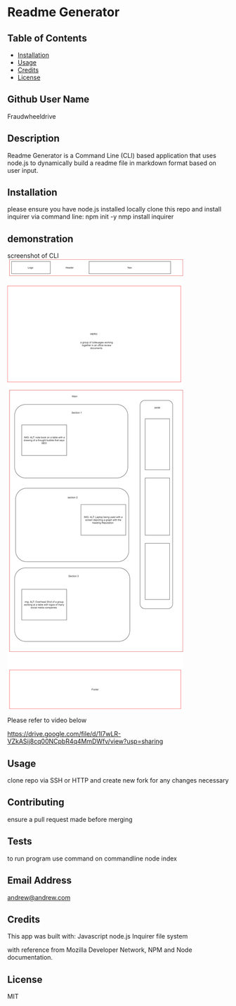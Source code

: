 # Readme Generator 
  
  ## Table of Contents

* [Installation](#installation)
* [Usage](#usage)
* [Credits](#credits)
* [License](#license)

## Github User Name
Fraudwheeldrive

## Description 
Readme Generator is a Command Line (CLI) based application that uses node.js to dynamically build a readme file in markdown format 
based on user input.
## Installation

please ensure you have node.js installed locally 
clone this repo and install inquirer via command line:
npm init -y
nmp install inquirer 

## demonstration
screenshot of CLI 
![alt text](https://github.com/fraudwheeldrive/Coding-Assignment-1/blob/main/assets/images/Horiseon%20Wireframe.png)

Please refer to video below 

https://drive.google.com/file/d/1l7wLR-VZkASij8cq00NCpbR4q4MmDWfv/view?usp=sharing

## Usage 
clone repo via SSH or HTTP and create new fork for any changes necessary

## Contributing
 ensure a pull request made before merging 


## Tests
to run program use command on commandline
node index 
 
## Email Address
andrew@andrew.com 

## Credits
This app was built with:
Javascript 
node.js 
Inquirer 
file system

with reference from Mozilla Developer Network, NPM and Node documentation. 

## License
MIT

